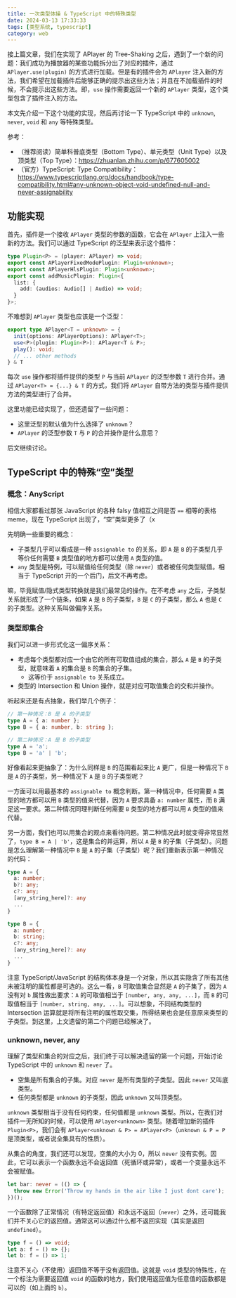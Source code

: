 ```yaml
---
title: 一次类型体操 & TypeScript 中的特殊类型
date: 2024-03-13 17:33:33
tags: [类型系统, typescript]
category: web
---
```


接上篇文章，我们在实现了 APlayer 的 Tree-Shaking 之后，遇到了一个新的问题：我们成功为播放器的某些功能拆分出了对应的插件，通过 `APlayer.use(plugin)` 的方式进行加载。但是有的插件会为 `APlayer` 注入新的方法，我们希望在加载插件后能够正确的提示出这些方法；并且在不加载插件的时候，不会提示出这些方法。即，`use` 操作需要返回一个新的 `APlayer` 类型，这个类型包含了插件注入的方法。

本文先介绍一下这个功能的实现，然后再讨论一下 TypeScript 中的 `unknown`, `never`, `void` 和 `any` 等特殊类型。

参考：

- （推荐阅读）简单科普底类型（Bottom Type）、单元类型（Unit Type）以及顶类型（Top Type）：<https://zhuanlan.zhihu.com/p/677605002>
- （官方）TypeScript: Type Compatibility：<https://www.typescriptlang.org/docs/handbook/type-compatibility.html#any-unknown-object-void-undefined-null-and-never-assignability>

<!-- more -->

## 功能实现

首先，插件是一个接收 `APlayer` 类型的参数的函数，它会在 `APlayer` 上注入一些新的方法。我们可以通过 TypeScript 的泛型来表示这个插件：

```typescript
type Plugin<P> = (player: APlayer) => void;
export const APlayerFixedModePlugin: Plugin<unknown>;
export const APlayerHlsPlugin: Plugin<unknown>;
export const addMusicPlugin: Plugin<{
  list: {
    add: (audios: Audio[] | Audio) => void;
  }
}>;
```

不难想到 `APlayer` 类型也应该是一个泛型：

```typescript
export type APlayer<T = unknown> = {
  init(options: APlayerOptions): APlayer<T>;
  use<P>(plugin: Plugin<P>): APlayer<T & P>;
  play(): void;
  // ... other methods
} & T
```

每次 `use` 操作都将插件提供的类型 `P` 与当前 `APlayer` 的泛型参数 `T` 进行合并。通过 `APlayer<T> = {...} & T` 的方式，我们将 `APlayer` 自带方法的类型与插件提供方法的类型进行了合并。

这里功能已经实现了，但还遗留了一些问题：

- 这里泛型的默认值为什么选择了 `unknown`？
- `APlayer` 的泛型参数 `T` 与 `P` 的合并操作是什么意思？

后文继续讨论。

## TypeScript 中的特殊“空”类型

### 概念：AnyScript

相信大家都看过那张 JavaScript 的各种 falsy 值相互之间是否 `==` 相等的表格 meme，现在 TypeScript 出现了，“空”类型更多了（x

先明确一些重要的概念：

- 子类型几乎可以看成是一种 `assignable to` 的关系，即 `A` 是 `B` 的子类型几乎等价任何需要 `B` 类型值的地方都可以使用 `A` 类型的值。
- `any` 类型是特例，可以赋值给任何类型（除 `never`）或者被任何类型赋值。相当于 TypeScript 开的一个后门，后文不再考虑。

嘛，毕竟赋值/隐式类型转换就是我们最常见的操作。在不考虑 `any` 之后，子类型关系就形成了一个链条，如果 `A` 是 `B` 的子类型，`B` 是 `C` 的子类型，那么 `A` 也是 `C` 的子类型。这种关系叫做偏序关系。

### 类型即集合

我们可以进一步形式化这一偏序关系：

- 考虑每个类型都对应一个由它的所有可取值组成的集合，那么 `A` 是 `B` 的子类型，就意味着 `A` 的集合是 `B` 的集合的子集。
  - 这等价于 `assignable to` 关系成立。
- 类型的 Intersection 和 Union 操作，就是对应可取值集合的交和并操作。

听起来还是有点抽象，我们举几个例子：

```typescript
// 第一种情况：B 是 A 的子类型
type A = { a: number };
type B = { a: number, b: string };

// 第二种情况：A 是 B 的子类型
type A = 'a';
type B = 'a' | 'b';
```

好像看起来更抽象了：为什么同样是 `B` 的范围看起来比 `A` 更广，但是一种情况下 `B` 是 `A` 的子类型，另一种情况下 `A` 是 `B` 的子类型呢？

一方面可以用最基本的 `assignable to` 概念判断。第一种情况中，任何需要 `A` 类型的地方都可以用 `B` 类型的值来代替，因为 `A` 要求具备 `a: number` 属性，而 `B` 满足这一要求。第二种情况同理判断任何需要 `B` 类型的地方都可以用 `A` 类型的值来代替。

另一方面，我们也可以用集合的观点来看待问题。第二种情况此时就变得非常显然了，`type B = A | 'b'`，这是集合的并运算，所以 `A` 是 `B` 的子集（子类型）。问题是怎么理解第一种情况中 `B` 是 `A` 的子集（子类型）呢？我们重新表示第一种情况的代码：

```typescript
type A = {
  a: number;
  b?: any;
  c?: any;
  [any_string_here]?: any
  ...
}

type B = {
  a: number;
  b: string;
  c?: any;
  [any_string_here]?: any
  ...
}
```

注意 TypeScript/JavaScript 的结构体本身是一个对象，所以其实隐含了所有其他未被注明的属性都是可选的。这么一看，`B` 可取值集合显然是 `A` 的子集了，因为 `A` 没有对 `b` 属性做出要求：`A` 的可取值相当于 `[number, any, any, ...]`，而 `B` 的可取值相当于 `[number, string, any, ...]`。可以想象，不同结构类型的 Intersection 运算就是将所有注明的属性取交集，所得结果也会是任意原来类型的子类型。到这里，上文遗留的第二个问题已经解决了。

### unknown, never, any

理解了类型和集合的对应之后，我们终于可以解决遗留的第一个问题，开始讨论 TypeScript 中的 `unknown` 和 `never` 了。

- 空集是所有集合的子集。对应 `never` 是所有类型的子类型。因此 `never` 又叫底类型。
- 任何类型都是 `unknown` 的子类型，因此 `unknown` 又叫顶类型。

`unknown` 类型相当于没有任何约束，任何值都是 `unknown` 类型。所以，在我们对插件一无所知的时候，可以使用 `APlayer<unknown>` 类型。随着增加新的插件 `Plugin<P>`，我们会有 `APlayer<unknown & P> = APlayer<P>`（`unknown & P = P` 是顶类型，或者说全集具有的性质）。

从集合的角度，我们还可以发现，空集的大小为 0，所以 `never` 没有实例。因此，它可以表示一个函数永远不会返回值（死循环或异常），或者一个变量永远不会被赋值。

```typescript
let bar: never = (() => {
  throw new Error('Throw my hands in the air like I just dont care');
})();
```

一个函数除了正常情况（有特定返回值）和永远不返回（`never`）之外，还可能我们并不关心它的返回值。通常这可以通过什么都不返回实现（其实是返回 `undefined`）。

```typescript
type f = () => void;
let a: f = () => {};
let b: f = () => 1;
```

注意不关心（不使用）返回值不等于没有返回值。这就是 `void` 类型的特殊性，在一个标注为需要返回值 `void` 的函数的地方，我们使用返回值为任意值的函数都是可以的（如上面的 `b`）。
